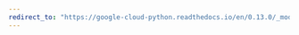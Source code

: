 ```yaml
---
redirect_to: "https://google-cloud-python.readthedocs.io/en/0.13.0/_modules/gcloud/bigtable/client.html"
---
```

